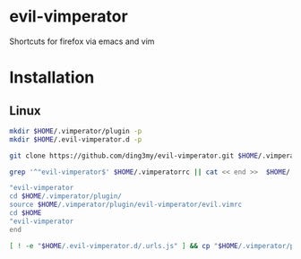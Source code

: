 # evil-vimperator
Shortcuts for firefox via emacs and vim
# Installation
## Linux
``` bash
mkdir $HOME/.vimperator/plugin -p
mkdir $HOME/.evil-vimperator.d -p

git clone https://github.com/ding3my/evil-vimperator.git $HOME/.vimperator/plugin/evil-vimperator

grep '^"evil-vimperator$' $HOME/.vimperatorrc || cat << end >>  $HOME/.vimperatorrc

"evil-vimperator
cd $HOME/.vimperator/plugin/
source $HOME/.vimperator/plugin/evil-vimperator/evil.vimrc
cd $HOME
"evil-vimperator
end

```

``` bash
[ ! -e "$HOME/.evil-vimperator.d/.urls.js" ] && cp "$HOME/.vimperator/plugin/evil-vimperator/.urls.js" "$HOME/.evil-vimperator.d/.urls.js" 
```
